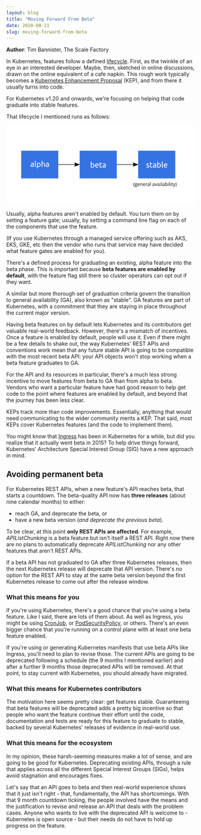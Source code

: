 ```yaml
---
layout: blog
title: "Moving Forward From Beta"
date: 2020-08-21
slug: moving-forward-from-beta
---
```


**Author**: Tim Bannister, The Scale Factory

In Kubernetes, features follow a defined
[lifecycle](/docs/reference/command-line-tools-reference/feature-gates/#feature-stages).
First, as the twinkle of an eye in an interested developer. Maybe, then,
sketched in online discussions, drawn on the online equivalent of a cafe
napkin. This rough work typically becomes a
[Kubernetes Enhancement Proposal](https://github.com/kubernetes/enhancements/blob/master/keps/sig-architecture/0000-kep-process/README.md#kubernetes-enhancement-proposal-process) (KEP), and
from there it usually turns into code.

For Kubernetes v1.20 and onwards, we're focusing on helping that code
graduate into stable features.

That lifecycle I mentioned runs as follows:

![Alpha → Beta → General Availability](feature_stages.svg)

Usually, alpha features aren't enabled by default. You turn them on by setting a feature
gate; usually, by setting a command line flag on each of the components that use the
feature.

(If you use Kubernetes through a managed service offering such as AKS, EKS, GKE, etc then
the vendor who runs that service may have decided what feature gates are enabled for you).

There's a defined process for graduating an existing, alpha feature into the beta phase.
This is important because **beta features are enabled by default**, with the feature flag still
there so cluster operators can opt out if they want.

A similar but more thorough set of graduation criteria govern the transition to general
availability (GA), also known as "stable". GA features are part of Kubernetes, with a
commitment that they are staying in place throughout the current major version.

Having beta features on by default lets Kubernetes and its contributors get valuable
real-world feedback. However, there's a mismatch of incentives. Once a feature is enabled
by default, people will use it. Even if there might be a few details to shake out,
the way Kubernetes' REST APIs and conventions work mean that any future stable API is going
to be compatible with the most recent beta API: your API objects won't stop working when
a beta feature graduates to GA.

For the API and its resources in particular, there's a much less strong incentive to move
features from beta to GA than from alpha to beta. Vendors who want a particular feature
have had good reason to help get code to the point where features are enabled by default,
and beyond that the journey has been less clear.

KEPs track more than code improvements. Essentially, anything that would need
communicating to the wider community merits a KEP. That said, most KEPs cover
Kubernetes features (and the code to implement them).

You might know that [Ingress](/docs/concepts/services-networking/ingress/)
has been in Kubernetes for a while, but did you realize that it actually went beta in 2015? To help
drive things forward, Kubernetes' Architecture Special Interest Group (SIG) have a new approach in
mind.

## Avoiding permanent beta

For Kubernetes REST APIs, when a new feature's API reaches beta, that starts a countdown.
The beta-quality API now has **three releases** (about nine calendar months) to either:
- reach GA, and deprecate the beta, or
- have a new beta version (_and deprecate the previous beta_).

To be clear, at this point **only REST APIs are affected**. For example, _APIListChunking_ is
a beta feature but isn't itself a REST API. Right now there are no plans to automatically
deprecate _APIListChunking_ nor any other features that aren't REST APIs.

If a beta API has not graduated to GA after three Kubernetes releases, then the
next Kubernetes release will deprecate that API version. There's no option for
the REST API to stay at the same beta version beyond the first Kubernetes
release to come out after the release window.

### What this means for you

If you're using Kubernetes, there's a good chance that you're using a beta feature. Like
I said, there are lots of them about.
As well as Ingress, you might be using [CronJob](/docs/concepts/workloads/controllers/cron-jobs/),
or [PodSecurityPolicy](/docs/concepts/policy/pod-security-policy/), or others.
There's an even bigger chance that you're running on a control plane with at least one beta
feature enabled.

If you're using or generating Kubernetes manifests that use beta APIs like Ingress, you'll
need to plan to revise those. The current APIs are going to be deprecated following a
schedule (the 9 months I mentioned earlier) and after a further 9 months those deprecated
APIs will be removed. At that point, to stay current with Kubernetes, you should already
have migrated.

### What this means for Kubernetes contributors

The motivation here seems pretty clear: get features stable. Guaranteeing that beta
features will be deprecated adds a pretty big incentive so that people who want the
feature continue their effort until the code, documentation and tests are ready for this
feature to graduate to stable, backed by several Kubernetes' releases of evidence in
real-world use.

### What this means for the ecosystem

In my opinion, these harsh-seeming measures make a lot of sense, and are going to be
good for Kubernetes. Deprecating existing APIs, through a rule that applies across all
the different Special Interest Groups (SIGs), helps avoid stagnation and encourages
fixes.

Let's say that an API goes to beta and then real-world experience shows that it
just isn't right - that, fundamentally, the API has shortcomings. With that 9 month
countdown ticking, the people involved have the means and the justification to revise
and release an API that deals with the problem cases. Anyone who wants to live with
the deprecated API is welcome to - Kubernetes is open source - but their needs do not
have to hold up progress on the feature.
